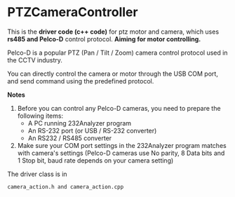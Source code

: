 # PTZCameraController
This is the **driver code (c++ code)** for ptz motor and camera, which uses **rs485 and Pelco-D** control protocol. **Aiming for motor controlling.**

Pelco-D is a popular PTZ (Pan / Tilt / Zoom) camera control protocol used in the CCTV industry. 

You can directly control the camera or motor through the USB COM port, and send command using the predefined protocol.

**Notes**
1) Before you can control any Pelco-D cameras, you need to prepare the following items:
   - A PC running 232Analyzer program
   - An RS-232 port (or USB / RS-232 converter)
   - An RS232 / RS485 converter
2) Make sure your COM port settings in the 232Analyzer program matches with camera's settings (Pelco-D cameras use No parity, 8 Data bits and 1 Stop bit, baud rate depends on your camera setting)

The driver class is in
```
camera_action.h and camera_action.cpp
```
